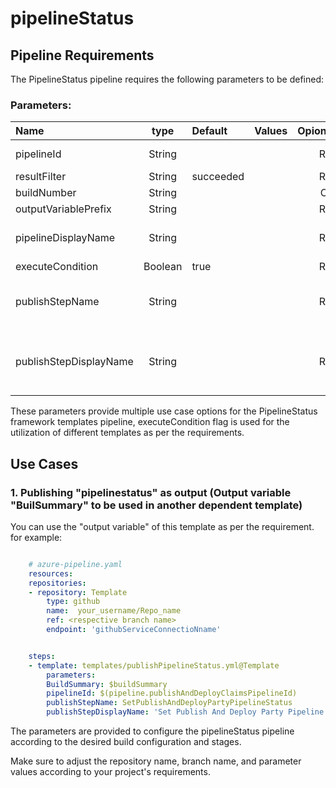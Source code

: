 # pipelineStatus

## Pipeline Requirements

The PipelineStatus pipeline requires the following parameters to be defined:
### Parameters:


| Name  | type | Default | Values | Opional/Required | Comments |
| :------------- | :-------------: | :------------- | :-------------: | :-------------: | :------------- |
| pipelineId | String | | | Required | This enables passing of Pipeline ID as a variable |
| resultFilter | String | succeeded | | Required | |
| buildNumber | String | | | Optional | |
| outputVariablePrefix | String |  | | Required | |
| pipelineDisplayName | String | | | Required | This enables to use different display name for the pipeline |
| executeCondition | Boolean | true | | Required | |
| publishStepName | String | | | Required | This enables to use step name for the publishPipelineStatus.yml template |
| publishStepDisplayName | String | | | Required | This enables to use different display name for the publishPipelineStatus.yml template |

  These parameters provide multiple use case options for the PipelineStatus framework templates pipeline, executeCondition flag is used for the utilization of different templates as per the requirements.


## Use Cases


### 1. Publishing "pipelinestatus" as output (Output variable "BuilSummary" to be used in another dependent template)

You can use the "output variable" of this template as per the requirement. for example: 

```yaml

    # azure-pipeline.yaml
    resources:
    repositories:
    - repository: Template
        type: github
        name:  your_username/Repo_name
        ref: <respective branch name>
        endpoint: 'githubServiceConnectioNname'


    steps:
    - template: templates/publishPipelineStatus.yml@Template
        parameters:
        BuildSummary: $buildSummary
        pipelineId: $(pipeline.publishAndDeployClaimsPipelineId)
        publishStepName: SetPublishAndDeployPartyPipelineStatus
        publishStepDisplayName: 'Set Publish And Deploy Party Pipeline Status'


```

The parameters are provided to configure the pipelineStatus pipeline according to the desired build configuration and stages.

Make sure to adjust the repository name, branch name, and parameter values according to your project's requirements.


